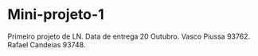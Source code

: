 # Mini-projeto-1
Primeiro projeto de LN.
Data de entrega  20 Outubro.
Vasco Piussa 93762.
Rafael Candeias 93748.
